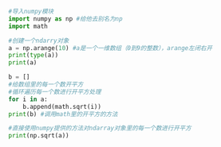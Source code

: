 
<BlogInfo id="551" title="1.Numpy" author="白日梦想猿" pv=0 read_times=0 pre_cost_time="0分14秒" category="numpy学习" tag_list="['numpy学习']" create_time="2020.04.21 10:54:03" update_time="2021.08.19 15:42:51" />

```python
#导入numpy模块
import numpy as np #给他去别名为np
import math

#创建一个ndarry对象
a = np.arange(10) #a是一个一维数组（0到9的整数），arange左闭右开
print(type(a))
print(a)

b = []
#给数组里的每一个数开平方
#循环遍历每一个数进行开平方处理
for i in a:
    b.append(math.sqrt(i))
print(b) #调用math里的开平方的方法

#直接使用numpy提供的方法对ndarray对象里的每一个数进行开平方
print(np.sqrt(a))
```
